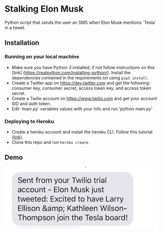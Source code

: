 # Stalking Elon Musk
Python script that sends the user an SMS when Elon Musk mentions 'Tesla' in a tweet.

## Installation

### Running on your local machine
  * Make sure you have Python 3 installed, if not follow instructions on this [link]  (https://realpython.com/installing-python/). Install the dependencies contained in the requirements.txt using `pip3 install`.
  * Create a Twitter app on https://dev.twitter.com and get the following: consumer key, consumer secret, access token key, and access token secret.
  * Create a Twilio account on https://www.twilio.com and get your account SID and auth token.
  * Edit 'main.py' variables values with your info and run 'python main.py'

### Deploying to Heroku
  * Create a heroku account and install the heroku CLI. Follow this tutorial [(link)](https://devcenter.heroku.com/articles/getting-started-with-python).
  * Clone this repo and run `heroku create`

## Demo
![](twilio-test.jpg)
